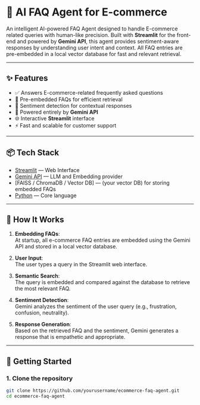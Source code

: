 # 🛒 AI FAQ Agent for E-commerce

An intelligent AI-powered FAQ Agent designed to handle E-commerce related queries with human-like precision. Built with **Streamlit** for the front-end and powered by **Gemini API**, this agent provides sentiment-aware responses by understanding user intent and context. All FAQ entries are pre-embedded in a local vector database for fast and relevant retrieval.

---

## ✨ Features

- ✅ Answers E-commerce-related frequently asked questions
- 📁 Pre-embedded FAQs for efficient retrieval
- 🧠 Sentiment detection for contextual responses
- 🤖 Powered entirely by **Gemini API**
- 🌐 Interactive **Streamlit** interface
- ⚡ Fast and scalable for customer support

---

## 📦 Tech Stack

- [Streamlit](https://streamlit.io/) — Web Interface
- [Gemini API](https://ai.google.dev/) — LLM and Embedding provider
- [FAISS / ChromaDB / Vector DB] — (your vector DB) for storing embedded FAQs
- [Python](https://www.python.org/) — Core language

---

## 🧠 How It Works

1. **Embedding FAQs**:  
   At startup, all e-commerce FAQ entries are embedded using the Gemini API and stored in a local vector database.

2. **User Input**:  
   The user types a query in the Streamlit web interface.

3. **Semantic Search**:  
   The query is embedded and compared against the database to retrieve the most relevant FAQ.

4. **Sentiment Detection**:  
   Gemini analyzes the sentiment of the user query (e.g., frustration, confusion, neutrality).

5. **Response Generation**:  
   Based on the retrieved FAQ and the sentiment, Gemini generates a response that is empathetic and appropriate.

---

## 🚀 Getting Started

### 1. Clone the repository

```bash
git clone https://github.com/yourusername/ecommerce-faq-agent.git
cd ecommerce-faq-agent
